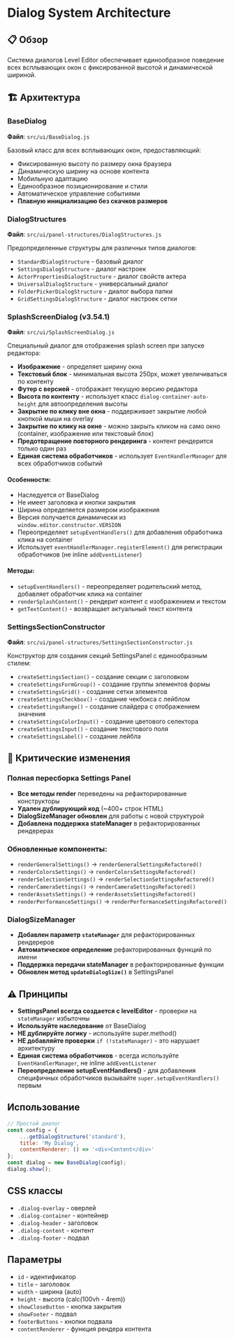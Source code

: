 # Dialog System Architecture

## 📋 Обзор

Система диалогов Level Editor обеспечивает единообразное поведение всех всплывающих окон с фиксированной высотой и динамической шириной.

## 🏗️ Архитектура

### BaseDialog
**Файл**: `src/ui/BaseDialog.js`

Базовый класс для всех всплывающих окон, предоставляющий:
- Фиксированную высоту по размеру окна браузера
- Динамическую ширину на основе контента
- Мобильную адаптацию
- Единообразное позиционирование и стили
- Автоматическое управление событиями
- **Плавную инициализацию без скачков размеров**

### DialogStructures
**Файл**: `src/ui/panel-structures/DialogStructures.js`

Предопределенные структуры для различных типов диалогов:
- `StandardDialogStructure` - базовый диалог
- `SettingsDialogStructure` - диалог настроек
- `ActorPropertiesDialogStructure` - диалог свойств актера
- `UniversalDialogStructure` - универсальный диалог
- `FolderPickerDialogStructure` - диалог выбора папки
- `GridSettingsDialogStructure` - диалог настроек сетки

### SplashScreenDialog (v3.54.1)
**Файл**: `src/ui/SplashScreenDialog.js`

Специальный диалог для отображения splash screen при запуске редактора:
- **Изображение** - определяет ширину окна
- **Текстовый блок** - минимальная высота 250px, может увеличиваться по контенту
- **Футер с версией** - отображает текущую версию редактора
- **Высота по контенту** - использует класс `dialog-container-auto-height` для автоопределения высоты
- **Закрытие по клику вне окна** - поддерживает закрытие любой кнопкой мыши на overlay
- **Закрытие по клику на окне** - можно закрыть кликом на само окно (container, изображение или текстовый блок)
- **Предотвращение повторного рендеринга** - контент рендерится только один раз
- **Единая система обработчиков** - использует `EventHandlerManager` для всех обработчиков событий

#### Особенности:
- Наследуется от BaseDialog
- Не имеет заголовка и кнопки закрытия
- Ширина определяется размером изображения
- Версия получается динамически из `window.editor.constructor.VERSION`
- Переопределяет `setupEventHandlers()` для добавления обработчика клика на container
- Использует `eventHandlerManager.registerElement()` для регистрации обработчиков (не inline `addEventListener`)

#### Методы:
- `setupEventHandlers()` - переопределяет родительский метод, добавляет обработчик клика на container
- `renderSplashContent()` - рендерит контент с изображением и текстом
- `getTextContent()` - возвращает актуальный текст контента

### SettingsSectionConstructor
**Файл**: `src/ui/panel-structures/SettingsSectionConstructor.js`

Конструктор для создания секций SettingsPanel с единообразным стилем:
- `createSettingsSection()` - создание секции с заголовком
- `createSettingsFormGroup()` - создание группы элементов формы
- `createSettingsGrid()` - создание сетки элементов
- `createSettingsCheckbox()` - создание чекбокса с лейблом
- `createSettingsRange()` - создание слайдера с отображением значения
- `createSettingsColorInput()` - создание цветового селектора
- `createSettingsInput()` - создание текстового поля
- `createSettingsLabel()` - создание лейбла

## 🔄 Критические изменения

### Полная пересборка Settings Panel
- **Все методы render** переведены на рефакторированные конструкторы
- **Удален дублирующий код** (~400+ строк HTML)
- **DialogSizeManager обновлен** для работы с новой структурой
- **Добавлена поддержка stateManager** в рефакторированных рендерерах

### Обновленные компоненты:
- `renderGeneralSettings()` → `renderGeneralSettingsRefactored()`
- `renderColorsSettings()` → `renderColorsSettingsRefactored()`
- `renderSelectionSettings()` → `renderSelectionSettingsRefactored()`
- `renderCameraSettings()` → `renderCameraSettingsRefactored()`
- `renderAssetsSettings()` → `renderAssetsSettingsRefactored()`
- `renderPerformanceSettings()` → `renderPerformanceSettingsRefactored()`

### DialogSizeManager
- **Добавлен параметр `stateManager`** для рефакторированных рендереров
- **Автоматическое определение** рефакторированных функций по имени
- **Поддержка передачи stateManager** в рефакторированные функции
- **Обновлен метод `updateDialogSize()`** в SettingsPanel

## ⚠️ Принципы

- **SettingsPanel всегда создается с levelEditor** - проверки на `stateManager` избыточны
- **Используйте наследование** от BaseDialog
- **НЕ дублируйте логику** - используйте super.method()
- **НЕ добавляйте проверки** `if (!stateManager)` - это нарушает архитектуру
- **Единая система обработчиков** - всегда используйте `EventHandlerManager`, не inline `addEventListener`
- **Переопределение setupEventHandlers()** - для добавления специфичных обработчиков вызывайте `super.setupEventHandlers()` первым

## Использование

```javascript
// Простой диалог
const config = {
    ...getDialogStructure('standard'),
    title: 'My Dialog',
    contentRenderer: () => '<div>Content</div>'
};
const dialog = new BaseDialog(config);
dialog.show();
```

## CSS классы

- `.dialog-overlay` - оверлей
- `.dialog-container` - контейнер
- `.dialog-header` - заголовок
- `.dialog-content` - контент
- `.dialog-footer` - подвал

## Параметры

- `id` - идентификатор
- `title` - заголовок
- `width` - ширина (auto)
- `height` - высота (calc(100vh - 4rem))
- `showCloseButton` - кнопка закрытия
- `showFooter` - подвал
- `footerButtons` - кнопки подвала
- `contentRenderer` - функция рендера контента
